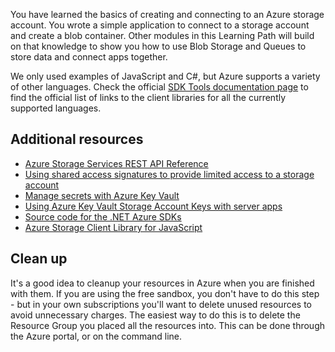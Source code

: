 You have learned the basics of creating and connecting to an Azure storage account. You wrote a simple application to connect to a storage account and create a blob container. Other modules in this Learning Path will build on that knowledge to show you how to use Blob Storage and Queues to store data and connect apps together.

We only used examples of JavaScript and C#, but Azure supports a variety of other languages. Check the official [SDK Tools documentation page](https://docs.microsoft.com/azure/#pivot=sdkstools) to find the official list of links to the client libraries for all the currently supported languages.

## Additional resources

- [Azure Storage Services REST API Reference](https://docs.microsoft.com/rest/api/storageservices/)
- [Using shared access signatures to provide limited access to a storage account](https://docs.microsoft.com/azure/storage/common/storage-dotnet-shared-access-signature-part-1)
- [Manage secrets with Azure Key Vault](https://docs.microsoft.com/learn/modules/manage-secrets-with-azure-key-vault/)
- [Using Azure Key Vault Storage Account Keys with server apps](https://docs.microsoft.com/azure/key-vault/key-vault-ovw-storage-keys)
- [Source code for the .NET Azure SDKs](https://github.com/Azure/azure-sdk-for-net)
- [Azure Storage Client Library for JavaScript](https://github.com/Azure/azure-storage-node#azure-storage-javascript-client-library-for-browsers)

## Clean up
<!---TODO: Update for sandbox?--->

It's a good idea to cleanup your resources in Azure when you are finished with them. If you are using the free sandbox, you don't have to do this step - but in your own subscriptions you'll want to delete unused resources to avoid unnecessary charges. The easiest way to do this is to delete the Resource Group you placed all the resources into. This can be done through the Azure portal, or on the command line.